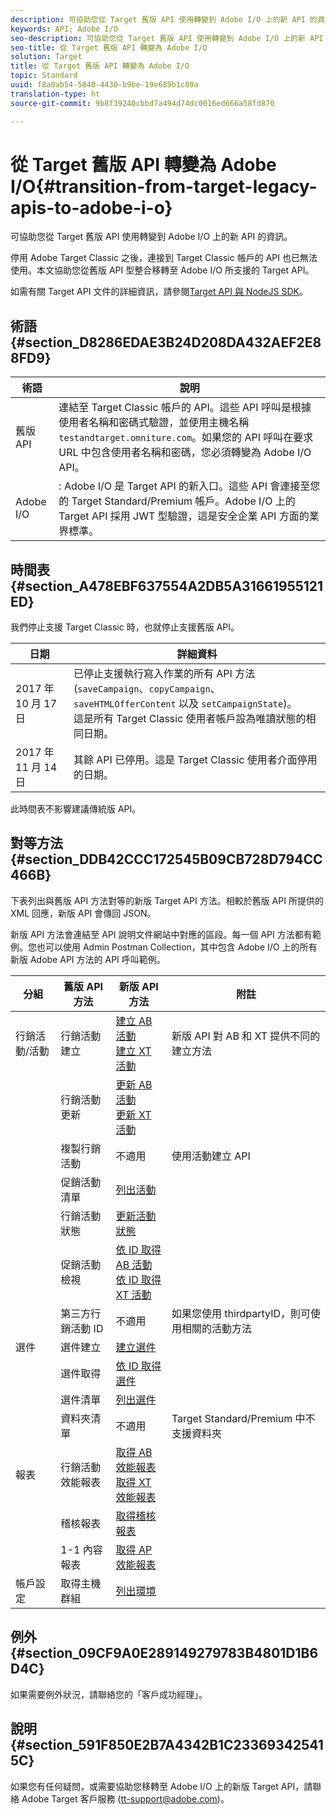 ```yaml
---
description: 可協助您從 Target 舊版 API 使用轉變到 Adobe I/O 上的新 API 的資訊。
keywords: API; Adobe I/O
seo-description: 可協助您從 Target 舊版 API 使用轉變到 Adobe I/O 上的新 API 的資訊。
seo-title: 從 Target 舊版 API 轉變為 Adobe I/O
solution: Target
title: 從 Target 舊版 API 轉變為 Adobe I/O
topic: Standard
uuid: f8a0ab54-5840-4430-b9be-19e689b1c09a
translation-type: ht
source-git-commit: 9b8f39240cbbd7a494d74dc0016ed666a58fd870

---
```



# 從 Target 舊版 API 轉變為 Adobe I/O{#transition-from-target-legacy-apis-to-adobe-i-o}

可協助您從 Target 舊版 API 使用轉變到 Adobe I/O 上的新 API 的資訊。

停用 Adobe Target Classic 之後，連接到 Target Classic 帳戶的 API 也已無法使用。本文協助您從舊版 API 型整合移轉至 Adobe I/O 所支援的 Target API。

如需有關 Target API 文件的詳細資訊，請參閱[Target API 與 NodeJS SDK](../../c-implementing-target/c-api-and-sdk-overview/api-and-sdk-overview.md#concept_5718EC1FF2ED4436935D0BCCD7AA29A6)。

## 術語 {#section_D8286EDAE3B24D208DA432AEF2E88FD9}

| 術語 | 說明 |
|--- |--- |
| 舊版 API | 連結至 Target Classic 帳戶的 API。這些 API 呼叫是根據使用者名稱和密碼式驗證，並使用主機名稱 `testandtarget.omniture.com`。如果您的 API 呼叫在要求 URL 中包含使用者名稱和密碼，您必須轉變為 Adobe I/O API。 |
| Adobe I/O | : Adobe I/O 是 Target API 的新入口。這些 API 會連接至您的 Target Standard/Premium 帳戶。Adobe I/O 上的 Target API 採用 JWT 型驗證，這是安全企業 API 方面的業界標準。 |

## 時間表{#section_A478EBF637554A2DB5A31661955121ED}

我們停止支援 Target Classic 時，也就停止支援舊版 API。

| 日期 | 詳細資料 |
|--- |--- |
| 2017 年 10 月 17 日 | 已停止支援執行寫入作業的所有 API 方法 (`saveCampaign`、`copyCampaign`、`saveHTMLOfferContent` 以及 `setCampaignState`)。<br>這是所有 Target Classic 使用者帳戶設為唯讀狀態的相同日期。 |
| 2017 年 11 月 14 日 | 其餘 API 已停用。這是 Target Classic 使用者介面停用的日期。 |

此時間表不影響建議傳統版 API。

## 對等方法{#section_DDB42CCC172545B09CB728D794CC466B}

下表列出與舊版 API 方法對等的新版 Target API 方法。相較於舊版 API 所提供的 XML 回應，新版 API 會傳回 JSON。

新版 API 方法會連結至 API 說明文件網站中對應的區段。每一個 API 方法都有範例。您也可以使用 Admin Postman Collection，其中包含 Adobe I/O 上的所有新版 Adobe API 方法的 API 呼叫範例。

| 分組 | 舊版 API 方法 | 新版 API 方法 | 附註 |
|--- |--- |--- |--- |
| 行銷活動/活動 | 行銷活動建立 | [建立 AB 活動](http://developers.adobetarget.com/api/#create-ab-activity)<br>[建立 XT 活動](http://developers.adobetarget.com/api/#create-xt-activity) | 新版 API 對 AB 和 XT 提供不同的建立方法 |
|  | 行銷活動更新 | [更新 AB 活動](http://developers.adobetarget.com/api/#update-ab-activity)<br>[更新 XT 活動](http://developers.adobetarget.com/api/#update-xt-activity) |  |
|  | 複製行銷活動 | 不適用 | 使用活動建立 API |
|  | 促銷活動清單 | [列出活動](http://developers.adobetarget.com/api/#list-activities) |  |
|  | 行銷活動狀態 | [更新活動狀態](http://developers.adobetarget.com/api/#update-activity-state) |  |
|  | 促銷活動檢視 | [依 ID 取得 AB 活動](http://developers.adobetarget.com/api/#get-ab-activity-by-id)<br>[依 ID 取得 XT 活動](http://developers.adobetarget.com/api/#get-xt-activity-by-id) |  |
|  | 第三方行銷活動 ID | 不適用 | 如果您使用 thirdpartyID，則可使用相關的活動方法 |
| 選件 | 選件建立 | [建立選件](http://developers.adobetarget.com/api/#create-offer) |  |
|  | 選件取得 | [依 ID 取得選件](http://developers.adobetarget.com/api/#get-offer-by-id) |  |
|  | 選件清單 | [列出選件](http://developers.adobetarget.com/api/#list-offers) |  |
|  | 資料夾清單 | 不適用 | Target Standard/Premium 中不支援資料夾 |
| 報表 | 行銷活動效能報表 | [取得 AB 效能報表](http://developers.adobetarget.com/api/#get-ab-performance-report)<br>[取得 XT 效能報表](http://developers.adobetarget.com/api/#get-xt-performance-report) |  |
|  | 稽核報表 | [取得稽核報表](http://developers.adobetarget.com/api/#get-audit-report) |  |
|  | 1-1 內容報表 | [取得 AP 效能報表](http://developers.adobetarget.com/api/#get-ap-activity-performance-report) |  |
| 帳戶設定 | 取得主機群組 | [列出環境](http://developers.adobetarget.com/api/#list-environments) |  |

## 例外 {#section_09CF9A0E289149279783B4801D1B6D4C}

如果需要例外狀況，請聯絡您的「客戶成功經理」。

## 說明{#section_591F850E2B7A4342B1C233693425415C}

如果您有任何疑問，或需要協助您移轉至 Adobe I/O 上的新版 Target API，請聯絡 Adobe Target 客戶服務 (tt-support@adobe.com)。
